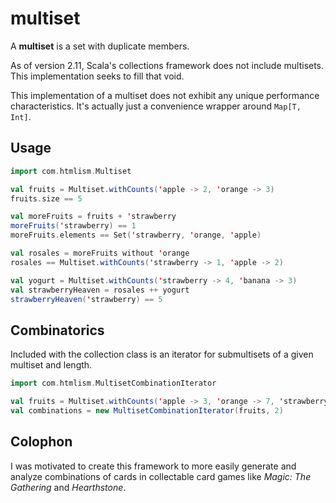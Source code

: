 multiset
========

A **multiset** is a set with duplicate members.

As of version 2.11, Scala's collections framework does not include multisets. This implementation seeks to fill that void.

This implementation of a multiset does not exhibit any unique performance characteristics. It's actually just a convenience wrapper around `Map[T, Int]`.

Usage
-----

```scala
import com.htmlism.Multiset

val fruits = Multiset.withCounts('apple -> 2, 'orange -> 3)
fruits.size == 5

val moreFruits = fruits + 'strawberry
moreFruits('strawberry) == 1
moreFruits.elements == Set('strawberry, 'orange, 'apple)

val rosales = moreFruits without 'orange
rosales == Multiset.withCounts('strawberry -> 1, 'apple -> 2)

val yogurt = Multiset.withCounts('strawberry -> 4, 'banana -> 3)
val strawberryHeaven = rosales ++ yogurt
strawberryHeaven('strawberry) == 5
```

Combinatorics
-------------

Included with the collection class is an iterator for submultisets of a given multiset and length.

```scala
import com.htmlism.MultisetCombinationIterator

val fruits = Multiset.withCounts('apple -> 3, 'orange -> 7, 'strawberry -> 4)
val combinations = new MultisetCombinationIterator(fruits, 2)
```

Colophon
--------

I was motivated to create this framework to more easily generate and analyze combinations of cards in collectable card games like *Magic: The Gathering* and *Hearthstone*.
